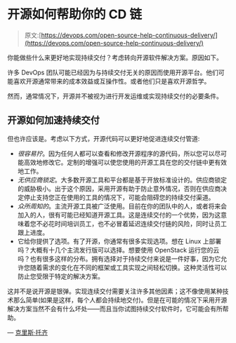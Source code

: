 # 开源如何帮助你的 CD 链

> 原文:[https://devops.com/open-source-help-continuous-delivery/](https://devops.com/open-source-help-continuous-delivery/)

你能做些什么来更好地实现持续交付？考虑转向开源软件解决方案。原因如下。

许多 DevOps 团队可能已经因为与持续交付无关的原因而使用开源平台。他们可能喜欢开源通常带来的成本效益或互操作性。或者他们只是喜欢开源哲学。

然而，通常情况下，开源并不被视为进行开发运维或实现持续交付的必要条件。

## 开源如何加速持续交付

但也许应该是。考虑以下方式，开源代码可以更好地促进连续交付管道:

*   *很容易拧*。因为任何人都可以查看和修改开源程序的源代码，所以您可以尽可能高效地修改它。定制的增强可以使您使用的开源工具在您的交付链中更有效地工作。
*   *无供应商锁定*。大多数开源工具和平台都是基于开放标准设计的。供应商锁定的威胁极小。出于这个原因，采用开源有助于防止意外情况，否则在供应商决定停止支持您正在使用的工具的情况下，可能会阻碍您的持续交付渠道。
*   *众所周知的*。主流开源工具被广泛使用。目前在你的团队中的人，或者将来会加入的人，很有可能已经知道开源工具。这是连续交付的一个优势，因为这意味着您不必花时间培训员工，也不必冒着延迟连续交付链的风险，同时让员工跟上进度。
*   它给你提供了选项。有了开源，你通常有很多实现选项。想在 Linux 上部署吗？大概有十几个主流发行版可以选择。想要使用 OpenStack 运行您的云吗？也有很多这样的分布。拥有选择对于持续交付来说是一件好事，因为它允许您随着需求的变化在不同的框架或工具实现之间轻松切换。这种灵活性可以防止您受限于特定的解决方案。

这并不是说开源是银弹。实现连续交付需要关注许多其他因素；这不像使用某种技术那么简单(如果是这样，每个人都会持续地交付)。但是在可能的情况下采用开源解决方案当然不会有什么坏处——而且当你试图持续交付软件时，它可能会有所帮助。

— [克里斯·托齐](https://devops.com/author/chris-tozzi/)